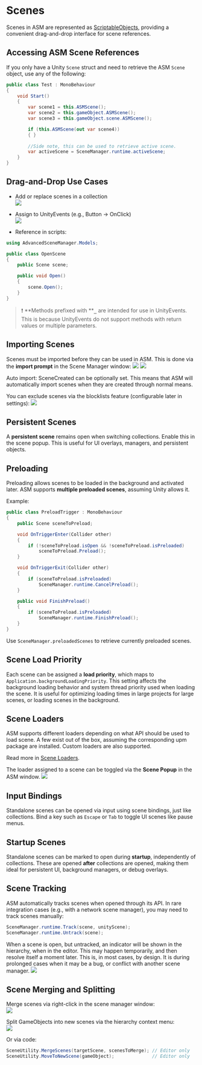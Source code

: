 # Scenes

Scenes in ASM are represented as [ScriptableObjects](https://docs.unity3d.com/Manual/class-ScriptableObject.html), providing a convenient drag-and-drop interface for scene references.
## Accessing ASM Scene References

If you only have a Unity `Scene` struct and need to retrieve the ASM `Scene` object, use any of the following:

```csharp
public class Test : MonoBehaviour
{
    void Start()
    {
        var scene1 = this.ASMScene();
        var scene2 = this.gameObject.ASMScene();
        var scene3 = this.gameObject.scene.ASMScene();

        if (this.ASMScene(out var scene4))
        { }
        
        //Side note, this can be used to retrieve active scene.
        var activeScene = SceneManager.runtime.activeScene;
    }
}
```

## Drag-and-Drop Use Cases

- Add or replace scenes in a collection\
 ![](../image/main-collection-sceneDropArea.png)
    
- Assign to UnityEvents (e.g., Button → OnClick)\
  ![](../image/event-click-sceneOpen.png)
    
- Reference in scripts:
```csharp
using AdvancedSceneManager.Models;

public class OpenScene
{
    public Scene scene;

    public void Open()
    {
        scene.Open();
    }
}
```

> ❗ **Methods prefixed with ****`_`** are intended for use in UnityEvents. This is because UnityEvents do not support methods with return values or multiple parameters.

## Importing Scenes

Scenes must be imported before they can be used in ASM. This is done via the **import prompt** in the Scene Manager window:
![](../image/notification-sceneImport.png)
![](../image/popup-sceneImport.png)

Auto import: SceneCreated can be optionally set. This means that ASM will automatically import scenes when they are created through normal means.

You can exclude scenes via the blocklists feature (configurable later in settings):
![](../blacklist.png)
## Persistent Scenes

A **persistent scene** remains open when switching collections. Enable this in the scene popup. This is useful for UI overlays, managers, and persistent objects.

## Preloading

Preloading allows scenes to be loaded in the background and activated later. ASM supports **multiple preloaded scenes**, assuming Unity allows it.

Example:

```csharp
public class PreloadTrigger : MonoBehaviour
{
    public Scene sceneToPreload;

    void OnTriggerEnter(Collider other)
    {
        if (!sceneToPreload.isOpen && !sceneToPreload.isPreloaded)
            sceneToPreload.Preload();
    }

    void OnTriggerExit(Collider other)
    {
        if (sceneToPreload.isPreloaded)
            SceneManager.runtime.CancelPreload();
    }

    public void FinishPreload()
    {
        if (sceneToPreload.isPreloaded)
            SceneManager.runtime.FinishPreload();
    }
}
```

Use `SceneManager.preloadedScenes` to retrieve currently preloaded scenes.

## Scene Load Priority

Each scene can be assigned a **load priority**, which maps to `Application.backgroundLoadingPriority`. This setting affects the background loading behavior and system thread priority used when loading the scene. It is useful for optimizing loading times in large projects for large scenes, or loading scenes in the background.

## Scene Loaders

ASM supports different loaders depending on what API should be used to load scene. A few exist out of the box, assuming the corresponding upm package are installed. Custom loaders are also supported. 

Read more in [Scene Loaders](scene%20loaders.md).

The loader assigned to a scene can be toggled via the **Scene Popup** in the ASM window.
![](../image/popup-scene-scene-loader.png)

## Input Bindings

Standalone scenes can be opened via input using scene bindings, just like collections. Bind a key such as `Escape` or `Tab` to toggle UI scenes like pause menus.

## Startup Scenes

Standalone scenes can be marked to open during **startup**, independently of collections. These are opened **after** collections are opened, making them ideal for persistent UI, background managers, or debug overlays.

## Scene Tracking

ASM automatically tracks scenes when opened through its API. In rare integration cases (e.g., with a network scene manager), you may need to track scenes manually:

```csharp
SceneManager.runtime.Track(scene, unityScene);
SceneManager.runtime.Untrack(scene);
```

When a scene is open, but untracked, an indicator will be shown in the hierarchy, when in the editor. This may happen temporarily, and then resolve itself a moment later. This is, in most cases, by design. It is during prolonged cases when it may be a bug, or conflict with another scene manager.
![](../untracked-scenes.png)

## Scene Merging and Splitting

Merge scenes via right-click in the scene manager window:\
![](../image/scene-context-menu.png)

Split GameObjects into new scenes via the hierarchy context menu:\
![](../image/scene-split-menu.png)

Or via code:
```csharp
SceneUtility.MergeScenes(targetScene, scenesToMerge); // Editor only
SceneUtility.MoveToNewScene(gameObject);              // Editor only
```
